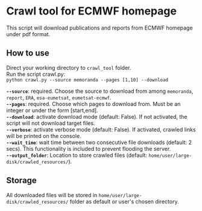 # Crawl tool for ECMWF homepage
This script will download publications and reports from ECMWF homepage under pdf format.

## How to use  
Direct your working directory to `crawl_tool` folder.  
Run the script crawl.py:  
`python crawl.py --source memoranda --pages [1,10] --download`  

**`--source`**: required. Choose the source to download from among `memoranda`, `report`, `ERA`, `esa-eumetsat`, `eumetsat-ecmwf`.  
**`--pages`**: required. Choose which pages to download from. Must be an integer or under the form [start,end].  
**`--download`**: activate download mode (default: False). If not activated, the script will not download target files.  
**`--verbose`**: activate verbose mode (default: False). If activated, crawled links will be printed on the console.  
**`--wait_time`**: wait time between two consecutive file downloads (default: 2 secs). This functionality is included to prevent flooding the server.  
**`--output_folder`**: Location to store crawled files (default: `home/user/large-disk/crawled_resources/`).

## Storage

All downloaded files will be stored in `home/user/large-disk/crawled_resources/` folder as default or user's chosen directory.